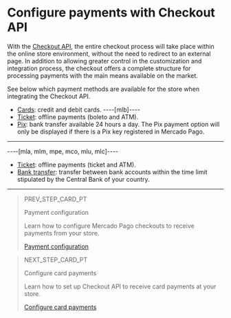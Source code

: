 # Configure payments with Checkout API

With the [Checkout API](/developers/en/guides/checkout-api/landing), the entire checkout process will take place within the online store environment, without the need to redirect to an external page. In addition to allowing greater control in the customization and integration process, the checkout offers a complete structure for processing payments with the main means available on the market.  

See below which payment methods are available for the store when integrating the Checkout API.

* [Cards](/developers/en/docs/magento-two/payment-configuration/checkout-api/cards): credit and debit cards.
----[mlb]----
* [Ticket](/developers/en/docs/magento-two/payment-configuration/checkout-api/ticket): offline payments (boleto and ATM).
* [Pix](/developers/en/docs/magento-two/payment-configuration/checkout-api/pix): bank transfer available 24 hours a day. The Pix payment option will only be displayed if there is a Pix key registered in Mercado Pago.  
------------
----[mla, mlm, mpe, mco, mlu, mlc]----
* [Ticket](/developers/en/docs/magento-two/payment-configuration/checkout-api/ticket): offline payments (ticket and ATM).
* [Bank transfer](/developers/en/docs/magento-two/payment-configuration/checkout-api/bank-transfer): transfer between bank accounts within the time limit stipulated by the Central Bank of your country.
------------

> PREV_STEP_CARD_PT
>
> Payment configuration
>
> Learn how to configure Mercado Pago checkouts to receive payments from your store.
>
> [Payment configuration](/developers/en/docs/magento-two/payment-configuration)

> NEXT_STEP_CARD_PT
>
> Configure card payments
>
> Learn how to set up Checkout API to receive card payments at your store.
>
> [Configure card payments](/developers/en/docs/magento-two/payment-configuration/checkout-api/cards)